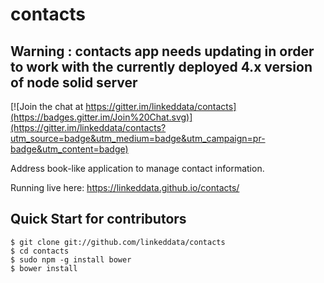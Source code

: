 # contacts

## Warning : contacts app needs updating in order to work with the currently deployed 4.x version of node solid server

[![Join the chat at https://gitter.im/linkeddata/contacts](https://badges.gitter.im/Join%20Chat.svg)](https://gitter.im/linkeddata/contacts?utm_source=badge&utm_medium=badge&utm_campaign=pr-badge&utm_content=badge)

Address book-like application to manage contact information.

Running live here: https://linkeddata.github.io/contacts/

Quick Start for contributors
----------------------------

```
$ git clone git://github.com/linkeddata/contacts
$ cd contacts
$ sudo npm -g install bower
$ bower install
```
